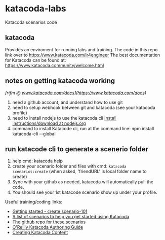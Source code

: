 # katacoda-labs
Katacoda scenarios code 

## katacoda
Provides an enviroment for running labs and training.
The code in this repo link over to https://www.katacoda.com/ir4engineer
The best documentation for Katacoda can be found at: https://www.katacoda.community/welcome.html


## notes on getting katacoda working

*[rtfm @ www.katacoda.com/docs](https://www.katacoda.com/docs)*

1. need a github account, and understand how to use git
2. need to setup webhook between git and katacoda (see your katacoda profile)
3. need to install nodejs to use the katacoda cli  [Install instructions/download at nodejs.org](nodejs.org)
4. command to install Katacode cli, run at the command line:  npm install katacoda-cli --global

## run katacode cli to generate a scenerio folder 
1. help cmd: katacoda help
2. create your scenario folder and files with cmd:  `katacoda scenarios:create`
    (when asked,  'friendURL' is local folder name to create)
3. Sync with your github as needed, katacoda will automatically pull the code.
4. You should see your 1st katacode scenario show up under your profile.

Useful training/coding links:
* [Getting started - create scenario-101](https://katacoda.com/scenario-examples/scenarios/create-scenario-101)
* [A list of scenarios to help you get started using Katacoda](https://katacoda.com/scenario-examples)
* [The github repo for these scenarios](https://github.com/katacoda/scenario-examples)
* [O'Reilly Katacoda Authoring Guide](https://docs.google.com/document/d/14rudtruZQhRxvD3zcR3g75j5nuOgKGz4CYk8hdhaV-w/edit)
* [Creating Katacoda Content](https://www.katacoda.community/welcome.html)
